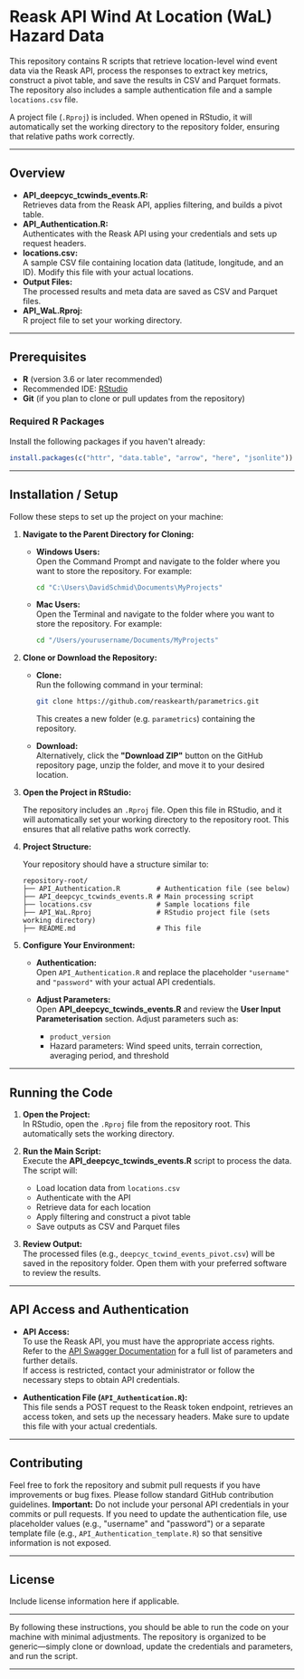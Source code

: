 # Reask API Wind At Location (WaL) Hazard Data

This repository contains R scripts that retrieve location-level wind event data via the Reask API, process the responses to extract key metrics, construct a pivot table, and save the results in CSV and Parquet formats. The repository also includes a sample authentication file and a sample `locations.csv` file.

A project file (`.Rproj`) is included. When opened in RStudio, it will automatically set the working directory to the repository folder, ensuring that relative paths work correctly.

---

## Overview

- **API_deepcyc_tcwinds_events.R:**  
  Retrieves data from the Reask API, applies filtering, and builds a pivot table.
- **API_Authentication.R:**  
  Authenticates with the Reask API using your credentials and sets up request headers.
- **locations.csv:**  
  A sample CSV file containing location data (latitude, longitude, and an ID). Modify this file with your actual locations.
- **Output Files:**  
  The processed results and meta data are saved as CSV and Parquet files.
- **API_WaL.Rproj:**  
  R project file to set your working directory.

---

## Prerequisites

- **R** (version 3.6 or later recommended)
- Recommended IDE: [RStudio](https://www.rstudio.com/)
- **Git** (if you plan to clone or pull updates from the repository)

### Required R Packages

Install the following packages if you haven't already:

```r
install.packages(c("httr", "data.table", "arrow", "here", "jsonlite"))
```

---

## Installation / Setup

Follow these steps to set up the project on your machine:

1. **Navigate to the Parent Directory for Cloning:**

   - **Windows Users:**  
     Open the Command Prompt and navigate to the folder where you want to store the repository. For example:
     ```cmd
     cd "C:\Users\DavidSchmid\Documents\MyProjects"
     ```
     
   - **Mac Users:**  
     Open the Terminal and navigate to the folder where you want to store the repository. For example:
     ```bash
     cd "/Users/yourusername/Documents/MyProjects"
     ```

2. **Clone or Download the Repository:**

   - **Clone:**  
     Run the following command in your terminal:
     ```bash
     git clone https://github.com/reaskearth/parametrics.git
     ```
     This creates a new folder (e.g. `parametrics`) containing the repository.
     
   - **Download:**  
     Alternatively, click the **"Download ZIP"** button on the GitHub repository page, unzip the folder, and move it to your desired location.

3. **Open the Project in RStudio:**

   The repository includes an `.Rproj` file. Open this file in RStudio, and it will automatically set your working directory to the repository root. This ensures that all relative paths work correctly.

4. **Project Structure:**

   Your repository should have a structure similar to:

   ```
   repository-root/
   ├── API_Authentication.R         # Authentication file (see below)
   ├── API_deepcyc_tcwinds_events.R # Main processing script
   ├── locations.csv                # Sample locations file
   ├── API_WaL.Rproj                # RStudio project file (sets working directory)
   ├── README.md                    # This file
   ```

5. **Configure Your Environment:**

   - **Authentication:**  
     Open `API_Authentication.R` and replace the placeholder `"username"` and `"password"` with your actual API credentials.  
          
   - **Adjust Parameters:**  
     Open **API_deepcyc_tcwinds_events.R** and review the **User Input Parameterisation** section. Adjust parameters such as:
     - `product_version`
     - Hazard parameters: Wind speed units, terrain correction, averaging period, and threshold

---

## Running the Code

1. **Open the Project:**  
   In RStudio, open the `.Rproj` file from the repository root. This automatically sets the working directory.
   
2. **Run the Main Script:**  
   Execute the **API_deepcyc_tcwinds_events.R** script to process the data. The script will:
   - Load location data from `locations.csv`
   - Authenticate with the API
   - Retrieve data for each location
   - Apply filtering and construct a pivot table
   - Save outputs as CSV and Parquet files

3. **Review Output:**  
   The processed files (e.g., `deepcyc_tcwind_events_pivot.csv`) will be saved in the repository folder. Open them with your preferred software to review the results.

---

## API Access and Authentication

- **API Access:**  
  To use the Reask API, you must have the appropriate access rights.  
  Refer to the [API Swagger Documentation](https://api.reask.earth/v2/docs) for a full list of parameters and further details.  
  If access is restricted, contact your administrator or follow the necessary steps to obtain API credentials.

- **Authentication File (`API_Authentication.R`):**  
  This file sends a POST request to the Reask token endpoint, retrieves an access token, and sets up the necessary headers. Make sure to update this file with your actual credentials.

---

## Contributing

Feel free to fork the repository and submit pull requests if you have improvements or bug fixes. Please follow standard GitHub contribution guidelines. **Important:** Do not include your personal API credentials in your commits or pull requests. If you need to update the authentication file, use placeholder values (e.g., "username" and "password") or a separate template file (e.g., `API_Authentication_template.R`) so that sensitive information is not exposed.

---

## License

Include license information here if applicable.

---

By following these instructions, you should be able to run the code on your machine with minimal adjustments. The repository is organized to be generic—simply clone or download, update the credentials and parameters, and run the script.

---
